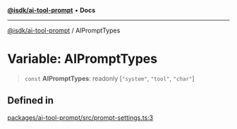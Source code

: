 [**@isdk/ai-tool-prompt**](../README.md) • **Docs**

***

[@isdk/ai-tool-prompt](../globals.md) / AIPromptTypes

# Variable: AIPromptTypes

> `const` **AIPromptTypes**: readonly [`"system"`, `"tool"`, `"char"`]

## Defined in

[packages/ai-tool-prompt/src/prompt-settings.ts:3](https://github.com/isdk/ai-tool-prompt.js/blob/915769d6b56683475da31584b01ecd159c158470/src/prompt-settings.ts#L3)
